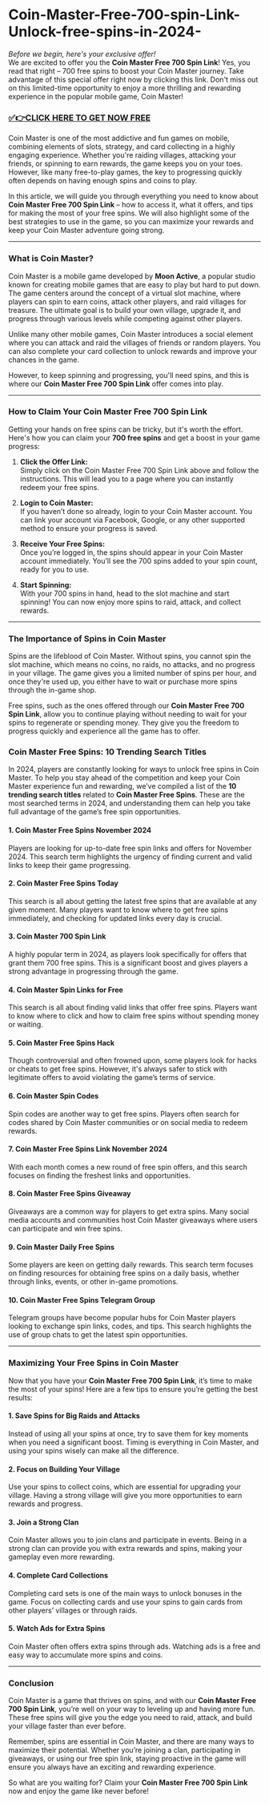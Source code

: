 # Coin-Master-Free-700-spin-Link-Unlock-free-spins-in-2024-
*Before we begin, here's your exclusive offer!*  
We are excited to offer you the **Coin Master Free 700 Spin Link**! Yes, you read that right – 700 free spins to boost your Coin Master journey. Take advantage of this special offer right now by clicking this link. Don't miss out on this limited-time opportunity to enjoy a more thrilling and rewarding experience in the popular mobile game, Coin Master!

### [✅👉CLICK HERE TO GET NOW FREE](https://tinyurl.com/4d8n2huy)

Coin Master is one of the most addictive and fun games on mobile, combining elements of slots, strategy, and card collecting in a highly engaging experience. Whether you're raiding villages, attacking your friends, or spinning to earn rewards, the game keeps you on your toes. However, like many free-to-play games, the key to progressing quickly often depends on having enough spins and coins to play.

In this article, we will guide you through everything you need to know about **Coin Master Free 700 Spin Link** – how to access it, what it offers, and tips for making the most of your free spins. We will also highlight some of the best strategies to use in the game, so you can maximize your rewards and keep your Coin Master adventure going strong.

---

### What is Coin Master?

Coin Master is a mobile game developed by **Moon Active**, a popular studio known for creating mobile games that are easy to play but hard to put down. The game centers around the concept of a virtual slot machine, where players can spin to earn coins, attack other players, and raid villages for treasure. The ultimate goal is to build your own village, upgrade it, and progress through various levels while competing against other players.

Unlike many other mobile games, Coin Master introduces a social element where you can attack and raid the villages of friends or random players. You can also complete your card collection to unlock rewards and improve your chances in the game. 

However, to keep spinning and progressing, you'll need spins, and this is where our **Coin Master Free 700 Spin Link** offer comes into play.

---

### How to Claim Your Coin Master Free 700 Spin Link

Getting your hands on free spins can be tricky, but it's worth the effort. Here's how you can claim your **700 free spins** and get a boost in your game progress:

1. **Click the Offer Link:**  
   Simply click on the Coin Master Free 700 Spin Link above and follow the instructions. This will lead you to a page where you can instantly redeem your free spins.

2. **Login to Coin Master:**  
   If you haven’t done so already, login to your Coin Master account. You can link your account via Facebook, Google, or any other supported method to ensure your progress is saved.

3. **Receive Your Free Spins:**  
   Once you’re logged in, the spins should appear in your Coin Master account immediately. You’ll see the 700 spins added to your spin count, ready for you to use.

4. **Start Spinning:**  
   With your 700 spins in hand, head to the slot machine and start spinning! You can now enjoy more spins to raid, attack, and collect rewards.

---

### The Importance of Spins in Coin Master

Spins are the lifeblood of Coin Master. Without spins, you cannot spin the slot machine, which means no coins, no raids, no attacks, and no progress in your village. The game gives you a limited number of spins per hour, and once they're used up, you either have to wait or purchase more spins through the in-game shop.

Free spins, such as the ones offered through our **Coin Master Free 700 Spin Link**, allow you to continue playing without needing to wait for your spins to regenerate or spending money. They give you the freedom to progress quickly and experience all the game has to offer.

### Coin Master Free Spins: 10 Trending Search Titles

In 2024, players are constantly looking for ways to unlock free spins in Coin Master. To help you stay ahead of the competition and keep your Coin Master experience fun and rewarding, we’ve compiled a list of the **10 trending search titles** related to **Coin Master Free Spins**. These are the most searched terms in 2024, and understanding them can help you take full advantage of the game’s free spin opportunities.

#### 1. **Coin Master Free Spins November 2024**
   Players are looking for up-to-date free spin links and offers for November 2024. This search term highlights the urgency of finding current and valid links to keep their game progressing.

#### 2. **Coin Master Free Spins Today**
   This search is all about getting the latest free spins that are available at any given moment. Many players want to know where to get free spins immediately, and checking for updated links every day is crucial.

#### 3. **Coin Master 700 Spin Link**
   A highly popular term in 2024, as players look specifically for offers that grant them 700 free spins. This is a significant boost and gives players a strong advantage in progressing through the game.

#### 4. **Coin Master Spin Links for Free**
   This search is all about finding valid links that offer free spins. Players want to know where to click and how to claim free spins without spending money or waiting.

#### 5. **Coin Master Free Spins Hack**
   Though controversial and often frowned upon, some players look for hacks or cheats to get free spins. However, it's always safer to stick with legitimate offers to avoid violating the game’s terms of service.

#### 6. **Coin Master Spin Codes**
   Spin codes are another way to get free spins. Players often search for codes shared by Coin Master communities or on social media to redeem rewards.

#### 7. **Coin Master Free Spins Link November 2024**
   With each month comes a new round of free spin offers, and this search focuses on finding the freshest links and opportunities.

#### 8. **Coin Master Free Spins Giveaway**
   Giveaways are a common way for players to get extra spins. Many social media accounts and communities host Coin Master giveaways where users can participate and win free spins.

#### 9. **Coin Master Daily Free Spins**
   Some players are keen on getting daily rewards. This search term focuses on finding resources for obtaining free spins on a daily basis, whether through links, events, or other in-game promotions.

#### 10. **Coin Master Free Spins Telegram Group**
   Telegram groups have become popular hubs for Coin Master players looking to exchange spin links, codes, and tips. This search highlights the use of group chats to get the latest spin opportunities.

---

### Maximizing Your Free Spins in Coin Master

Now that you have your **Coin Master Free 700 Spin Link**, it’s time to make the most of your spins! Here are a few tips to ensure you’re getting the best results:

#### 1. **Save Spins for Big Raids and Attacks**
   Instead of using all your spins at once, try to save them for key moments when you need a significant boost. Timing is everything in Coin Master, and using your spins wisely can make all the difference.

#### 2. **Focus on Building Your Village**
   Use your spins to collect coins, which are essential for upgrading your village. Having a strong village will give you more opportunities to earn rewards and progress.

#### 3. **Join a Strong Clan**
   Coin Master allows you to join clans and participate in events. Being in a strong clan can provide you with extra rewards and spins, making your gameplay even more rewarding.

#### 4. **Complete Card Collections**
   Completing card sets is one of the main ways to unlock bonuses in the game. Focus on collecting cards and use your spins to gain cards from other players’ villages or through raids.

#### 5. **Watch Ads for Extra Spins**
   Coin Master often offers extra spins through ads. Watching ads is a free and easy way to accumulate more spins and coins.

---

### Conclusion

Coin Master is a game that thrives on spins, and with our **Coin Master Free 700 Spin Link**, you’re well on your way to leveling up and having more fun. These free spins will give you the edge you need to raid, attack, and build your village faster than ever before. 

Remember, spins are essential in Coin Master, and there are many ways to maximize their potential. Whether you’re joining a clan, participating in giveaways, or using our free spin link, staying proactive in the game will ensure you always have an exciting and rewarding experience.

So what are you waiting for? Claim your **Coin Master Free 700 Spin Link** now and enjoy the game like never before!
